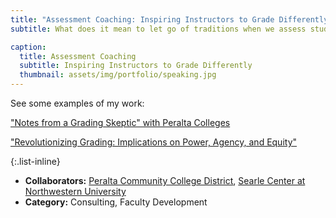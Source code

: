 ```yaml
---
title: "Assessment Coaching: Inspiring Instructors to Grade Differently"
subtitle: What does it mean to let go of traditions when we assess student learning?

caption:
  title: Assessment Coaching
  subtitle: Inspiring Instructors to Grade Differently
  thumbnail: assets/img/portfolio/speaking.jpg
---
```


See some examples of my work:

["Notes from a Grading Skeptic" with Peralta Colleges](https://www.youtube.com/watch?v=YQubv_BnLjU)

["Revolutionizing Grading: Implications on Power, Agency, and Equity"](https://peer.asee.org/revolutionizing-grading-implications-on-power-agency-and-equity)

{:.list-inline}
- **Collaborators:** [Peralta Community College District](https://www.peralta.edu/), [Searle Center at Northwestern University](https://searle.northwestern.edu/)
- **Category:** Consulting, Faculty Development

